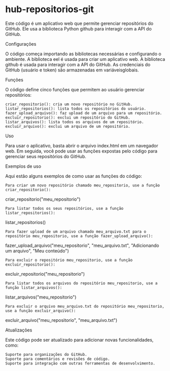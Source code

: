 # hub-repositorios-git

Este código é um aplicativo web que permite gerenciar repositórios do GitHub. Ele usa a biblioteca Python github para interagir com a API do GitHub.

Configurações

O código começa importando as bibliotecas necessárias e configurando o ambiente. A biblioteca eel é usada para criar um aplicativo web. A biblioteca github é usada para interagir com a API do GitHub. As credenciais do GitHub (usuário e token) são armazenadas em variáveis ​​globais.

Funções

O código define cinco funções que permitem ao usuário gerenciar repositórios:

    criar_repositorio(): cria um novo repositório no GitHub.
    listar_repositorios(): lista todos os repositórios do usuário.
    fazer_upload_arquivo(): faz upload de um arquivo para um repositório.
    excluir_repositorio(): exclui um repositório do GitHub.
    listar_arquivos(): lista todos os arquivos de um repositório.
    excluir_arquivo(): exclui um arquivo de um repositório.

Uso

Para usar o aplicativo, basta abrir o arquivo index.html em um navegador web. Em seguida, você pode usar as funções expostas pelo código para gerenciar seus repositórios do GitHub.

Exemplos de uso

Aqui estão alguns exemplos de como usar as funções do código:

    Para criar um novo repositório chamado meu_repositorio, use a função criar_repositorio():

criar_repositorio("meu_repositorio")

    Para listar todos os seus repositórios, use a função listar_repositorios():

listar_repositorios()

    Para fazer upload de um arquivo chamado meu_arquivo.txt para o repositório meu_repositorio, use a função fazer_upload_arquivo():

fazer_upload_arquivo("meu_repositorio", "meu_arquivo.txt", "Adicionando um arquivo", "Meu conteúdo")

    Para excluir o repositório meu_repositorio, use a função excluir_repositorio():

excluir_repositorio("meu_repositorio")

    Para listar todos os arquivos do repositório meu_repositorio, use a função listar_arquivos():

listar_arquivos("meu_repositorio")

    Para excluir o arquivo meu_arquivo.txt do repositório meu_repositorio, use a função excluir_arquivo():

excluir_arquivo("meu_repositorio", "meu_arquivo.txt")

Atualizações

Este código pode ser atualizado para adicionar novas funcionalidades, como:

    Suporte para organizações do GitHub.
    Suporte para comentários e revisões de código.
    Suporte para integração com outras ferramentas de desenvolvimento.
